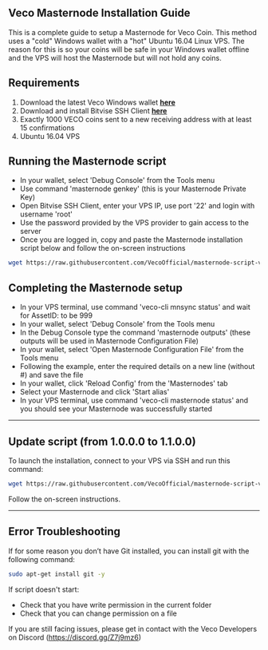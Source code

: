 ## Veco Masternode Installation Guide

This is a complete guide to setup a Masternode for Veco Coin.  This method uses a "cold" Windows wallet with a "hot" Ubuntu 16.04 Linux VPS.  The reason for this is so your coins will be safe in your Windows wallet offline and the VPS will host the Masternode but will not hold any coins.

## Requirements

1. Download the latest Veco Windows wallet [**here**](https://github.com/VecoOfficial/Veco/releases)
2. Download and install Bitvise SSH Client [**here**](https://www.bitvise.com/ssh-client-download)
3. Exactly 1000 VECO coins sent to a new receiving address with at least 15 confirmations
4. Ubuntu 16.04 VPS


## Running the Masternode script

- In your wallet, select 'Debug Console' from the Tools menu
- Use command 'masternode genkey' (this is your Masternode Private Key)
- Open Bitvise SSH Client, enter your VPS IP, use port '22' and login with username 'root'
- Use the password provided by the VPS provider to gain access to the server
- Once you are logged in, copy and paste the Masternode installation script below and follow the on-screen instructions 


```bash
wget https://raw.githubusercontent.com/VecoOfficial/masternode-script-veco/master/install.sh && chmod +x install.sh && ./install.sh
```

## Completing the Masternode setup

- In your VPS terminal, use command 'veco-cli mnsync status' and wait for AssetID: to be 999
- In your wallet, select 'Debug Console' from the Tools menu
- In the Debug Console type the command 'masternode outputs' (these outputs will be used in Masternode Configuration File)
- In your wallet, select 'Open Masternode Configuration File' from the Tools menu
- Following the example, enter the required details on a new line (without #) and save the file
- In your wallet, click 'Reload Config' from the 'Masternodes' tab
- Select your Masternode and click 'Start alias'
- In your VPS terminal, use command 'veco-cli masternode status' and you should see your Masternode was successfully started

---

## Update script (from 1.0.0.0 to 1.1.0.0)

To launch the installation, connect to your VPS via SSH and run this command:

```bash
wget https://raw.githubusercontent.com/VecoOfficial/masternode-script-veco/master/update_to_1.1.0.0.sh && chmod +x update_to_1.1.0.0.sh && ./update_to_1.1.0.0.sh
```

Follow the on-screen instructions.

---


## Error Troubleshooting
If for some reason you don’t have Git installed, you can install git with the following command:

```bash
sudo apt-get install git -y
```

If script doesn't start: 
- Check that you have write permission in the current folder
- Check that you can change permission on a file

If you are still facing issues, please get in contact with the Veco Developers on Discord (https://discord.gg/Z7j9mz6)
